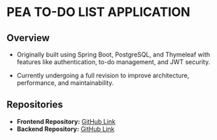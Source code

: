 # PEA TO-DO LIST APPLICATION

## Overview

- Originally built using Spring Boot, PostgreSQL, and Thymeleaf with features like authentication, to-do 
management, and JWT security.

- Currently undergoing a full revision to improve architecture, performance, and maintainability.


## Repositories

- **Frontend Repository:** [GitHub Link](https://github.com/JonArbell/PEA-TODO-LIST-APPLICATION-FRONTEND)
- **Backend Repository:** [GitHub Link](https://github.com/JonArbell/PEA-TODO-LIST-APPLICATION-BACKEND)
